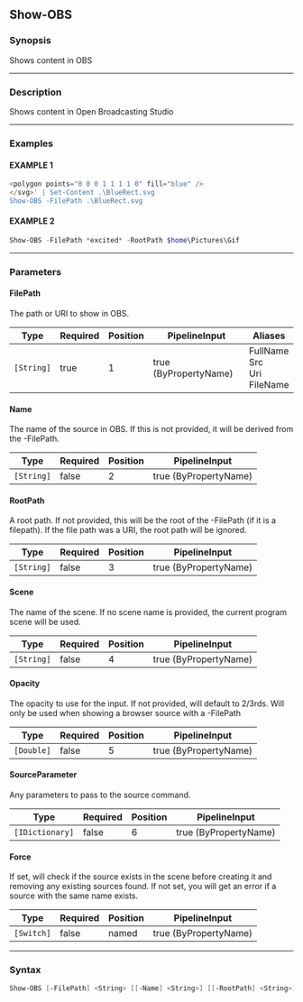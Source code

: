Show-OBS
--------




### Synopsis
Shows content in OBS



---


### Description

Shows content in Open Broadcasting Studio



---


### Examples
#### EXAMPLE 1
```PowerShell
<polygon points="0 0 0 1 1 1 1 0" fill="blue" />
</svg>' | Set-Content .\BlueRect.svg
Show-OBS -FilePath .\BlueRect.svg
```

#### EXAMPLE 2
```PowerShell
Show-OBS -FilePath *excited* -RootPath $home\Pictures\Gif
```



---


### Parameters
#### **FilePath**

The path or URI to show in OBS.






|Type      |Required|Position|PipelineInput        |Aliases                              |
|----------|--------|--------|---------------------|-------------------------------------|
|`[String]`|true    |1       |true (ByPropertyName)|FullName<br/>Src<br/>Uri<br/>FileName|



#### **Name**

The name of the source in OBS.
If this is not provided, it will be derived from the -FilePath.






|Type      |Required|Position|PipelineInput        |
|----------|--------|--------|---------------------|
|`[String]`|false   |2       |true (ByPropertyName)|



#### **RootPath**

A root path.
If not provided, this will be the root of the -FilePath (if it is a filepath).
If the file path was a URI, the root path will be ignored.






|Type      |Required|Position|PipelineInput        |
|----------|--------|--------|---------------------|
|`[String]`|false   |3       |true (ByPropertyName)|



#### **Scene**

The name of the scene.
If no scene name is provided, the current program scene will be used.






|Type      |Required|Position|PipelineInput        |
|----------|--------|--------|---------------------|
|`[String]`|false   |4       |true (ByPropertyName)|



#### **Opacity**

The opacity to use for the input.
If not provided, will default to 2/3rds.
Will only be used when showing a browser source with a -FilePath






|Type      |Required|Position|PipelineInput        |
|----------|--------|--------|---------------------|
|`[Double]`|false   |5       |true (ByPropertyName)|



#### **SourceParameter**

Any parameters to pass to the source command.






|Type           |Required|Position|PipelineInput        |
|---------------|--------|--------|---------------------|
|`[IDictionary]`|false   |6       |true (ByPropertyName)|



#### **Force**

If set, will check if the source exists in the scene before creating it and removing any existing sources found.
If not set, you will get an error if a source with the same name exists.






|Type      |Required|Position|PipelineInput        |
|----------|--------|--------|---------------------|
|`[Switch]`|false   |named   |true (ByPropertyName)|





---


### Syntax
```PowerShell
Show-OBS [-FilePath] <String> [[-Name] <String>] [[-RootPath] <String>] [[-Scene] <String>] [[-Opacity] <Double>] [[-SourceParameter] <IDictionary>] [-Force] [<CommonParameters>]
```
